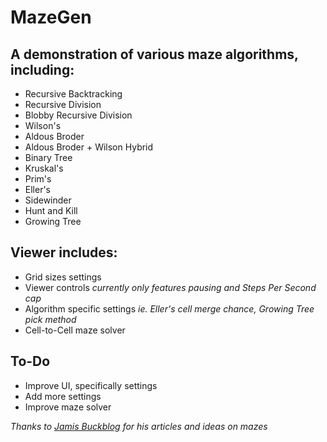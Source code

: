 # MazeGen
## A demonstration of various maze algorithms, including:
- Recursive Backtracking
- Recursive Division
- Blobby Recursive Division
- Wilson's
- Aldous Broder
- Aldous Broder + Wilson Hybrid
- Binary Tree
- Kruskal's
- Prim's
- Eller's
- Sidewinder
- Hunt and Kill
- Growing Tree

## Viewer includes:
- Grid sizes settings
- Viewer controls *currently only features pausing and Steps Per Second cap*
- Algorithm specific settings *ie. Eller's cell merge chance, Growing Tree pick method*
- Cell-to-Cell maze solver

## To-Do
- Improve UI, specifically settings
- Add more settings
- Improve maze solver

*Thanks to [Jamis Buckblog](https://weblog.jamisbuck.org) for his articles and ideas on mazes*
